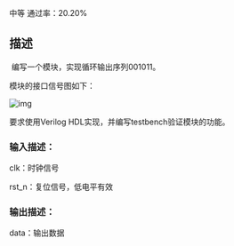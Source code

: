 中等 通过率：20.20%

## 描述

​    编写一个模块，实现循环输出序列001011。

模块的接口信号图如下：

![img](https://uploadfiles.nowcoder.com/images/20220321/110_1647827236621/115CE1B75EECE436DEB554B25E934130)

要求使用Verilog HDL实现，并编写testbench验证模块的功能。





### 输入描述：

clk：时钟信号

rst_n：复位信号，低电平有效

### 输出描述：

data：输出数据